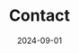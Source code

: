 ---
title: Contact
date: 2024-09-01

type: landing

sections:
  - block: contact
    content:
      title: Contact
      text: |-
        <br> <span style="font-size:95%">만약 저에게 용건이 있으시다면, 아래 이메일이나 전화번호를 통해 저에게 연락주세요.</span> <br>
      name: CHOI SEOYEON 최서연
      email: yunseul(at)jbnu.ac.kr
      phone: +82-10-8589-7591
      address:
        street: 전북대학교 공과대학 7호관 533호
        city: 전주시
        region: 전라북도
        postcode: '54896'
        country: 대한민국
        country_code: KO
      directions: MACS LAB
      coordinates:
        latitude: '35.84601324617979'
        longitude: '127.13444961966684'
      directions: 
      contact_links:
        - icon: github
          icon_pack: fab
          name: My Github
          link: 'https://github.com/seoharu'
        - icon: discord
          icon_pack: fab
          name: Discord Me
          link: 'discordapp.com/users/1080733192723644416'
      
       
    
      # Automatically link email and phone or display as text?
      autolink: true
    
      # # Email form provider
      form:
        provider: netlify
        formspree:
          id:
        netlify:
          # Enable CAPTCHA challenge to reduce spam?
          captcha: true
    design:
      columns: '3'
---